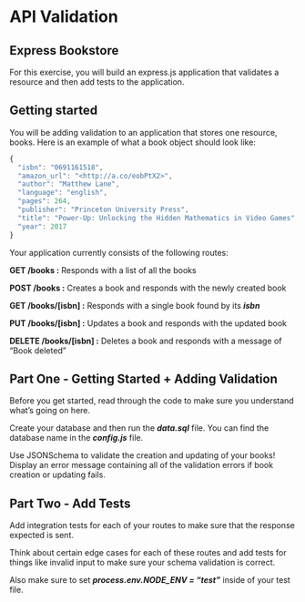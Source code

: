 # API Validation

## **Express Bookstore**

For this exercise, you will build an express.js application that validates a resource and then add tests to the application.

## **Getting started**

You will be adding validation to an application that stores one resource, books. Here is an example of what a book object should look like:

```jsx
{
  "isbn": "0691161518",
  "amazon_url": "<http://a.co/eobPtX2>",
  "author": "Matthew Lane",
  "language": "english",
  "pages": 264,
  "publisher": "Princeton University Press",
  "title": "Power-Up: Unlocking the Hidden Mathematics in Video Games",
  "year": 2017
}
```

Your application currently consists of the following routes:

**GET /books :** Responds with a list of all the books

**POST /books :** Creates a book and responds with the newly created book

**GET /books/[isbn] :** Responds with a single book found by its ***isbn***

**PUT /books/[isbn] :** Updates a book and responds with the updated book

**DELETE /books/[isbn] :** Deletes a book and responds with a message of “Book deleted”

## **Part One - Getting Started + Adding Validation**

Before you get started, read through the code to make sure you understand what’s going on here.

Create your database and then run the ***data.sql*** file. You can find the database name in the ***config.js*** file.

Use JSONSchema to validate the creation and updating of your books! Display an error message containing all of the validation errors if book creation or updating fails.

## **Part Two - Add Tests**

Add integration tests for each of your routes to make sure that the response expected is sent.

Think about certain edge cases for each of these routes and add tests for things like invalid input to make sure your schema validation is correct.

Also make sure to set ***process.env.NODE_ENV = “test”*** inside of your test file.
